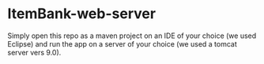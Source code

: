 # ItemBank-web-server

Simply open this repo as a maven project on an IDE of your choice (we used Eclipse) and run the app on a server of your choice (we used a tomcat server vers 9.0).
